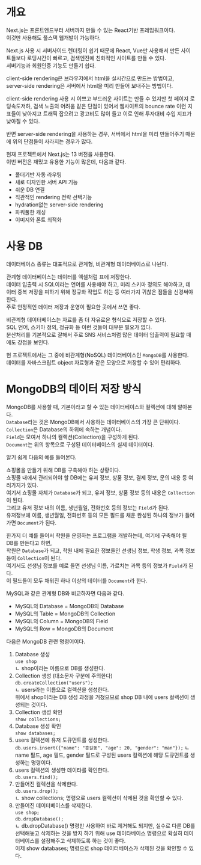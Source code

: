 # 개요
Next.js는 프론트엔드부터 서버까지 만들 수 있는 React기반 프레임워크이다.   
이것만 사용해도 풀스택 웹개발이 가능하다.   
   
Next.js 사용 시 서버사이드 렌더링이 쉽기 때문에 React, Vue만 사용해서 만든 사이트들보다 로딩시간이 빠르고, 검색엔진에 친화적인 사이트를 만들 수 있다.   
서버기능과 회원인증 기능도 만들기 쉽다.   

client-side rendering은 브라우저에서 html을 실시간으로 만드는 방법이고,    
server-side rendering은 서버에서 html을 미리 만들어 보내주는 방법이다.   
   
client-side rendering 사용 시 이쁘고 부드러운 사이트는 만들 수 있지만 첫 페이지 로딩속도저하, 검색 노출의 어려움 같은 단점이 있어서 웹사이트의 bounce rate 이런 지표들이 낮아지고 트래픽 잡으려고 광고비도 많이 들고 이로 인해 투자대비 수입 지표가 낮아질 수 있다.   
   
반면 server-side rendering을 사용하는 경우, 서버에서 html을 미리 만들어주기 때문에 위의 단점들이 사라지는 경우가 많다.   
   
현재 프로젝트에서 Next.js는 13 버전을 사용한다.   
이번 버전은 재밌고 유용한 기능이 많은데, 다음과 같다.   
- 폴더기반 자동 라우팅
- 새로 디자인한 서버 API 기능
- 쉬운 DB 연결
- 직관적인 rendering 전략 선택기능
- hydration없는 server-side rendering
- 파워풀한 캐싱
- 이미지와 폰트 최적화   
   
# 사용 DB
데이터베이스 종류는 대표적으로 관계형, 비관계형 데이터베이스로 나뉜다.   
   
관계형 데이터베이스는 데이터를 엑셀처럼 표에 저장한다.   
데이터 입출력 시 SQL이라는 언어를 사용해야 하고, 미리 스키마 정의도 해야하고, 데이터 중복 저장을 피하기 위해 정규화 작업도 하는 등 여러가지 귀찮은 점들을 신경써야 한다.   
주로 안정적인 데이터 저장과 운영이 필요한 곳에서 쓰면 좋다.   
   
비관계형 데이터베이스는 자료를 좀 더 자유로운 형식으로 저장할 수 있다.   
SQL 언어, 스키마 정의, 정규화 등 이런 것들이 대부분 필요가 없다.   
분산처리를 기본적으로 잘해서 주로 SNS 서비스처럼 많은 데이터 입출력이 필요할 때에도 강점을 보인다.   
   
현 프로젝트에서는 그 중에 비관계형(NoSQL) 데이터베이스인 `MongoDB`를 사용한다.   
데이터를 자바스크립트 object 자료형과 같은 모양으로 저장할 수 있어 편리하다.   
   
# MongoDB의 데이터 저장 방식
MongoDB를 사용할 때, 기본이라고 할 수 있는 데이터베이스와 컬렉션에 대해 알아본다.   
`Database`라는 것은 MongoDB에서 사용하는 데이터베이스의 가장 큰 단위이다.   
`Collection`은 Database의 하위에 속하는 개념이다.   
`Field`는 모여서 하나의 컬렉션(Collection)을 구성하게 된다.   
`Document`는 위의 항목으로 구성된 데이터베이스의 실제 데이터이다.   
   
알기 쉽게 다음의 예를 들어본다.   
   
쇼핑몰을 만들기 위해 DB를 구축해야 하는 상황이다.   
쇼핑몰 내에서 관리되어야 할 DB에는 유저 정보, 상품 정보, 결제 정보, 문의 내용 등 여러가지가 있다.   
여기서 쇼핑몰 자체가 `Database`가 되고, 유저 정보, 상품 정보 등의 내용은 `Collection`이 된다.   
그리고 유저 정보 내의 이름, 생년월일, 전화번호 등의 정보는 `Field`가 된다.   
유저정보에 이름, 생년월일, 전화번호 등의 모든 필드를 채운 완성된 하나의 정보가 들어가면 `Document`가 된다.   
   
한가지 더 예를 들어서 학원을 운영하는 프로그램을 개발하는데, 여기에 구축해야 될 DB를 만든다고 하면,   
학원은 `Database`가 되고, 학원 내에 필요한 정보들인 선생님 정보, 학생 정보, 과목 정보 등이 `Collection`이 된다.   
여기서도 선생님 정보를 예로 들면 선생님 이름, 가르치는 과목 등의 정보가 `Field`가 된다.   
이 필드들이 모두 채워진 하나 이상의 데이터를 `Document`라 한다.   
   
MySQL과 같은 관계형 DB와 비교하자면 다음과 같다.   
- MySQL의 Database = MongoDB의 Database
- MySQL의 Table = MongoDB의 Collection
- MySQL의 Column = MongoDB의 Field
- MySQL의 Row = MongoDB의 Document   
   
다음은 MongoDB 관련 명령어이다.   
   
1. Database 생성   
`use shop`   
ㄴ shop이라는 이름으로 DB를 생성한다.   
2. Collection 생성 (대소문자 구분에 주의한다)   
`db.createCollection("users");`   
ㄴ users라는 이름으로 컬렉션을 생성한다.   
위에서 shop이라는 DB 생성 과정을 거쳤으므로 shop DB 내에 users 컬렉션이 생성되는 것이다.   
3. Collection 생성 확인   
`show collections;`   
4. Database 생성 확인   
`show databases;`   
5. users 컬렉션에 유저 도큐먼트를 생성한다.   
`db.users.insert({"name": "홍길동", "age": 20, "gender": "man"});`
ㄴ name 필드, age 필드, gender 필드로 구성된 users 컬렉션에 해당 도큐먼트를 생성하는 명령이다.   
6. users 컬렉션의 생성한 데이타를 확인한다.   
`db.users.find();`   
7. 만들어진 컬렉션을 삭제한다.   
`db.users.drop();`   
ㄴ show collections; 명령으로 users 컬렉션이 삭제된 것을 확인할 수 있다.   
8. 만들어진 데이터베이스를 삭제한다.   
`use shop;`   
`db.dropDatabase();`   
ㄴ db.dropDatabase() 명령만 사용하여 바로 제거해도 되지만, 실수로 다른 DB를 선택해놓고 삭제하는 것을 방지 하기 위해 use 데이타베이스 명령으로 확실히 데이터베이스를 설정해주고 삭제하도록 하는 것이 좋다.   
이제 show databases; 명령으로 shop 데이터베이스가 삭제된 것을 확인할 수 있다.